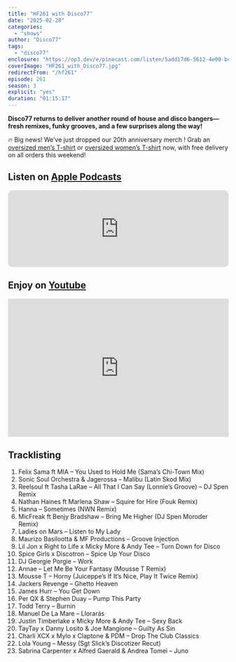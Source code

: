 ```yaml
---
title: "HF261 with Disco77"
date: "2025-02-28"
categories:
  - "shows"
author: "Disco77"
tags:
  - "disco77"
enclosure: "https://op3.dev/e/pinecast.com/listen/5add17d6-5612-4e00-bcf7-aeb1fe8adc4d.mp3?source=rss&ext=asset.mp3 72448409 audio/mpeg"
coverImage: "HF261_with_Disco77.jpg"
redirectFrom: "/hf261"
episode: 261
season: 3
explicit: "yes"
duration: "01:15:17"
---
```


**Disco77 returns to deliver another round of house and disco bangers—fresh remixes, funky grooves, and a few surprises along the way!**

🔥 Big news! We’ve just dropped our 20th anniversary merch ! Grab an [oversized men’s T-shirt](https://housefinesse.teemill.com/product/20-years-mens-oversized-t-shirt/) or [oversized women’s T-shirt](https://housefinesse.teemill.com/product/20-years-womens-oversized-t-shirt/) now, with free delivery on all orders this weekend!

## Listen on [Apple Podcasts](https://podcasts.apple.com/gb/podcast/hf261-with-disco77-28-feb-2025/id355833875?i=1000696726921)

<iframe allow="autoplay *; encrypted-media *; fullscreen *; clipboard-write" frameborder="0" height="175" style="width:100%;max-width:660px;overflow:hidden;border-radius:10px;" sandbox="allow-forms allow-popups allow-same-origin allow-scripts allow-storage-access-by-user-activation allow-top-navigation-by-user-activation" src="https://embed.podcasts.apple.com/gb/podcast/hf261-with-disco77-28-feb-2025/id355833875?i=1000696726921"></iframe>

## Enjoy on [Youtube](https://youtu.be/jrPIt4F0iS0?si=jRetEyPfe614Zo0W)

<iframe width="100%" height="315" style="max-width: 560px; aspect-ratio: 16/9;" src="https://www.youtube.com/embed/jrPIt4F0iS0?si=jRetEyPfe614Zo0W" title="YouTube video player" frameborder="0" allow="accelerometer; autoplay; clipboard-write; encrypted-media; gyroscope; picture-in-picture; web-share" referrerpolicy="strict-origin-when-cross-origin" allowfullscreen></iframe>

## Tracklisting

1. Felix Sama ft MIA – You Used to Hold Me (Sama’s Chi-Town Mix)
2. Sonic Soul Orchestra & Jagerossa – Malibu (Latin Skod Mix)
3. Reelsoul ft Tasha LaRae – All That I Can Say (Lonnie’s Groove) – DJ Spen Remix
4. Nathan Haines ft Marlena Shaw – Squire for Hire (Fouk Remix)
5. Hanna – Sometimes (NWN Remix)
6. MicFreak ft Benjy Bradshaw – Bring Me Higher (DJ Spen Moroder Remix)
7. Ladies on Mars – Listen to My Lady
8. Maurizo Basilootta & MF Productions – Groove Injection
9. Lil Jon x Right to Life x Micky More & Andy Tee – Turn Down for Disco
10. Spice Girls x Discotron – Spice Up Your Disco
11. DJ Georgie Porgie – Work
12. Annae – Let Me Be Your Fantasy (Mousse T Remix)
13. Mousse T – Horny (Juiceppe’s If It’s Nice, Play It Twice Remix)
14. Jackers Revenge – Ghetto Heaven
15. James Hurr – You Get Down
16. Per QX & Stephen Duay – Pump This Party
17. Todd Terry – Burnin
18. Manuel De La Mare – Llorarás
19. Justin Timberlake x Micky More & Andy Tee – Sexy Back
20. TayTay x Danny Losito & Joe Mangione – Guilty As Sin
21. Charli XCX x Mylo x Claptone & PDM – Drop The Club Classics
22. Lola Young – Messy (Sgt Slick’s Discotizer Recut)
23. Sabrina Carpenter x Alfred Gaerald & Andrea Tomei – Juno
